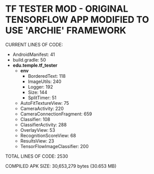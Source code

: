 # TF TESTER MOD - ORIGINAL TENSORFLOW APP MODIFIED TO USE 'ARCHIE' FRAMEWORK

CURRENT LINES OF CODE:

- AndroidManifest:                  41
- build.gradle:                     50
- **edu.temple.tf_tester**
    - **env**
        - BorderedText:             118
        - ImageUtils:               240
        - Logger:                   192
        - Size:                     144
        - SplitTimer:               51
    - AutoFitTextureView:           75
    - CameraActivity:               220
    - CameraConnectionFragment:     659
    - Classifier:                   108
    - ClassifierActivity:           288
    - OverlayView:                  53
    - RecognitionScoreView:         68
    - ResultsView:                  23
    - TensorFlowImageClassifier:    200
    
TOTAL LINES OF CODE:                2530

COMPILED APK SIZE:                  30,653,279 bytes (30.653 MB)